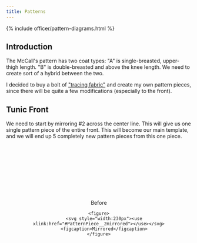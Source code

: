 ```yaml
---
title: Patterns
---
```


<link rel="stylesheet" type="text/css" href="{{ '/assets/css/imperial-officer.css?v=' | append: site.github.build_revision | relative_url }}" />

{% include officer/pattern-diagrams.html %}

## Introduction
The McCall's pattern has two coat types: "A" is single-breasted, upper-thigh length. "B" is double-breasted and above the knee length. We need to create sort of a hybrid between the two.

I decided to buy a bolt of ["tracing fabric"](http://www.joann.com/pellon-interfacing-tracing-material-pattern-white/1540640.html) and create my own pattern pieces, since there will be quite a few modifications (especially to the front).

## Tunic Front
We need to start by mirroring #2 across the center line. This will give us one single pattern piece of the entire front. This will become our main template, and we will end up 5 completely new pattern pieces from this one piece.

<div style="text-align: center">
	<figure>
		<svg style="width:140px"><use xlink:href="#PatternPiece__2"></use></svg>
		<figcaption>Before</figcaption>
	</figure>

	<figure>
		<svg style="width:230px"><use xlink:href="#PatternPiece__2mirrored"></use></svg>
		<figcaption>Mirrored</figcaption>
	</figure>
</div>
